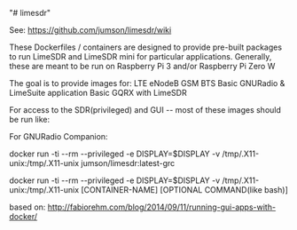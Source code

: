 "# limesdr"

See: https://github.com/jumson/limesdr/wiki

These Dockerfiles / containers are designed to provide pre-built packages to run LimeSDR and LimeSDR mini for particular applications. Generally, these are meant to be run on Raspberry Pi 3 and/or Raspberry Pi Zero W

The goal is to provide images for: LTE eNodeB GSM BTS Basic GNURadio & LimeSuite application Basic GQRX with LimeSDR

For access to the SDR(privileged) and GUI -- most of these images should be run like:

For GNURadio Companion:

docker run -ti --rm --privileged -e DISPLAY=$DISPLAY -v /tmp/.X11-unix:/tmp/.X11-unix jumson/limesdr:latest-grc

docker run -ti --rm --privileged -e DISPLAY=$DISPLAY -v /tmp/.X11-unix:/tmp/.X11-unix [CONTAINER-NAME] [OPTIONAL COMMAND(like bash)]

based on: http://fabiorehm.com/blog/2014/09/11/running-gui-apps-with-docker/
